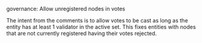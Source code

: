 governance: Allow unregistered nodes in votes

The intent from the comments is to allow votes to be cast as long as the
entity has at least 1 validator in the active set.  This fixes entities
with nodes that are not currently registered having their votes rejected.
